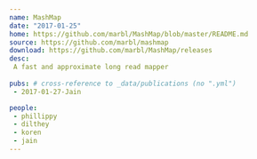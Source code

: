 ```yaml
---
name: MashMap
date: "2017-01-25"
home: https://github.com/marbl/MashMap/blob/master/README.md
source: https://github.com/marbl/mashmap
download: https://github.com/marbl/MashMap/releases
desc:
 A fast and approximate long read mapper
 
pubs: # cross-reference to _data/publications (no ".yml")
 - 2017-01-27-Jain

people:
 - phillippy
 - dilthey
 - koren
 - jain
---
```

